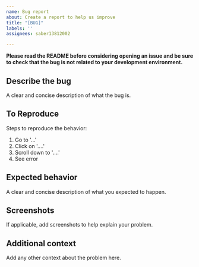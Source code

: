 ```yaml
---
name: Bug report
about: Create a report to help us improve
title: "[BUG]"
labels: ''
assignees: saber13812002

---
```


**Please read the README before considering opening an issue and be sure to check that the bug is not related to your development environment.**

## Describe the bug
A clear and concise description of what the bug is.

## To Reproduce
Steps to reproduce the behavior:
1. Go to '...'
2. Click on '....'
3. Scroll down to '....'
4. See error

## Expected behavior
A clear and concise description of what you expected to happen.

## Screenshots
If applicable, add screenshots to help explain your problem.

## Additional context
Add any other context about the problem here.
